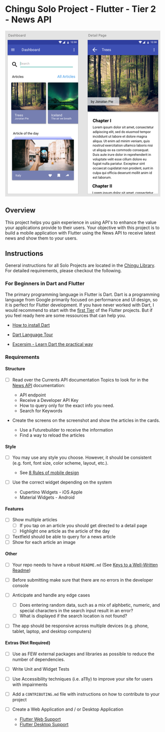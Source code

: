 # Chingu Solo Project - Flutter - Tier 2 - News API

![Design](assets/design.png)

## Overview

This project helps you gain experience in using API's to enhance the value
your applications provide to their users. Your objective with this project is 
to build a mobile application with Flutter using the News API to receive latest news and show them to your users.

## Instructions

General instructions for all Solo Projects are located in the 
[Chingu Library](https://voyage.docs.chingu.io/prework/howwork). For detailed 
requirements, please checkout the following.

### For Beginners in Dart and Flutter

The primary programming language in Flutter is Dart. Dart is a programming language from Google primarily focused on performance and UI design, so it is perfect for Flutter development. If you have never worked with Dart, I would recommend to start with the [first Tier](https://github.com/md-weber/soloproject-tier1-flutter-projectname) of the Flutter projects. But if you feel ready here are some ressources that can help you.

- [How to install Dart](https://dart.dev/get-dart)

- [Dart Language Tour](https://dart.dev/guides/language/language-tour)

- [Excersim - Learn Dart the practical way](https://exercism.io/tracks/dart)

### Requirements

#### Structure

- [ ] Read over the Currents API documentation
  Topics to look for in the [News API](https://newsapi.org/) documentation:
  
  - API endpoint
  - Receive a Developer API Key
  - How to query only for the exact info you need.
  - Search for Keywords

- Create the screens on the screenshot and show the articles in the cards.
  
  - Use a Futurebuilder to receive the information
  - Find a way to reload the articles
  
#### Style

- [ ] You may use any style you choose. However, it should be consistent (e.g.
  font, font size, color scheme, layout, etc.).
  
  - See [8 Rules of mobile design](https://uxdesign.cc/8-rules-of-mobile-design-1b8d9936c241)
  
- [ ] Use the correct widget depending on the system
  - Cupertino Widgets - iOS Apple
  - Material Widgets - Android

#### Features

- [ ] Show multiple articles
  - [ ] If you tap on an article you should get directed to a detail page
  - [ ] Highlight one article as the article of the day
- [ ] Textfield should be able to query for a news article
- [ ] Show for each article an image

#### Other

- [ ] Your repo needs to have a robust `README.md` (See [Keys to a Well-Written Readme](https://medium.com/chingu/keys-to-a-well-written-readme-55c53d34fe6d))

- [ ] Before submitting make sure that there are no errors in the developer console

- [ ] Anticipate and handle any edge cases
  
  - [ ] Does entering random data, such as a mix of alphbetic, numeric, and
    special characters in the search input result in an error?
  - [ ] What is displayed if the search location is not found?

- [ ] The app should be responsive across multiple devices (e.g. phone, tablet, 
  laptop, and desktop computers)
  
#### Extras (Not Required)

- [ ] Use as FEW external packages and libraries as possible to reduce the 
  number of dependencies.

- [ ] Write Unit and Widget Tests

- [ ] Use Accessibility techniques (i.e. a11ly) to improve your site for users 
  with impairments 

- [ ] Add a `CONTRIBUTING.md` file with instructions on how to contribute to
  your project

- [ ] Create a Web Application and / or Desktop Application
  
  - [Flutter Web Support](https://flutter.dev/web)
  - [Flutter Desktop Support](https://flutter.dev/desktop) 
